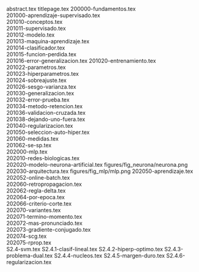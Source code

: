 abstract.tex
titlepage.tex
200000-fundamentos.tex				 
201000-aprendizaje-supervisado.tex		
201010-conceptos.tex				
201011-supervisado.tex			
201012-modelo.tex				
201013-maquina-aprendizaje.tex	
201014-clasificador.tex			
201015-funcion-perdida.tex		
201016-error-generalizacion.tex	
201020-entrenamiento.tex			
201022-parametros.tex				
201023-hiperparametros.tex		
201024-sobreajuste.tex			
201026-sesgo-varianza.tex		
201030-generalizacion.tex		
201032-error-prueba.tex			
201034-metodo-retencion.tex		
201036-validacion-cruzada.tex		
201038-dejando-uno-fuera.tex			
201040-regularizacion.tex		
201050-seleccion-auto-hiper.tex		
201060-medidas.tex				
201062-se-sp.tex                                
202000-mlp.tex				
202010-redes-biologicas.tex		
202020-modelo-neurona-artificial.tex
figures/fig_neurona/neurona.png
202030-arquitectura.tex
figures/fig_mlp/mlp.png
202050-aprendizaje.tex	       
202052-online-batch.tex	       
202060-retropropagacion.tex	       
202062-regla-delta.tex	       
202064-por-epoca.tex	       
202066-criterio-corte.tex     
202070-variantes.tex		       
202071-termino-momento.tex	       
202072-mas-pronunciado.tex	       
202073-gradiente-conjugado.tex    
202074-scg.tex			       
202075-rprop.tex                      
S2.4-svm.tex
S2.4.1-clasif-lineal.tex
S2.4.2-hiperp-optimo.tex
S2.4.3-problema-dual.tex
S2.4.4-nucleos.tex
S2.4.5-margen-duro.tex
S2.4.6-regularizacion.tex
